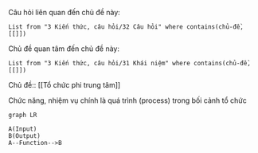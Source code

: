 Câu hỏi liên quan đến chủ đề này:
```dataview
List from "3 Kiến thức, câu hỏi/32 Câu hỏi" where contains(chủ-đề,[[]]) 
```

Chủ đề quan tâm đến chủ đề này:
```dataview
List from "3 Kiến thức, câu hỏi/31 Khái niệm" where contains(chủ-đề,[[]]) 
```
Chủ đề:: [[Tổ chức phi trung tâm]]

Chức năng, nhiệm vụ chính là quá trình (process) trong bối cảnh tổ chức

```mermaid
graph LR

A(Input)
B(Output)
A--Function-->B
```
